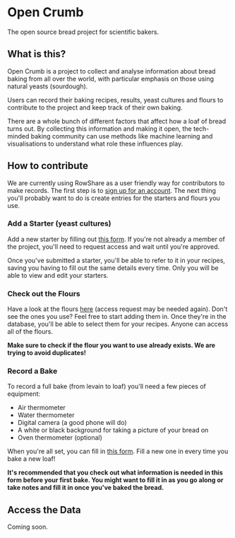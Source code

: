 # Open Crumb
The open source bread project for scientific bakers.

## What is this?
Open Crumb is a project to collect and analyse information about bread baking from all over the world, with particular emphasis on those using natural yeasts (sourdough).

Users can record their baking recipes, results, yeast cultures and flours to contribute to the project and keep track of their own baking.

There are a whole bunch of different factors that affect how a loaf of bread turns out. By collecting this information and making it open, the tech-minded baking community can use methods like machine learning and visualisations to understand what role these influences play.

## How to contribute

We are currently using RowShare as a user friendly way for contributors to make records. The first step is to [sign up for an account](www.rowshare.com). The next thing you'll probably want to do is create entries for the starters and flours you use.

### Add a Starter (yeast cultures)

Add a new starter by filling out [this form](https://www.rowshare.com/tf/468aa303cd8641628b7d01f72c617bd2/(new)). If you're not already a member of the project, you'll need to request access and wait until you're approved.

Once you've submitted a starter, you'll be able to refer to it in your recipes, saving you having to fill out the same details every time. Only you will be able to view and edit your starters.

### Check out the Flours

Have a look at the flours [here](https://www.rowshare.com/t/0388a6fc4b38419aa98275f5e77b7c52) (access request may be needed again). Don't see the ones you use? Feel free to start adding them in. Once they're in the database, you'll be able to select them for your recipes. Anyone can access all of the flours.

**Make sure to check if the flour you want to use already exists. We are trying to avoid duplicates!**

### Record a Bake
To record a full bake (from levain to loaf) you'll need a few pieces of equipment:

- Air thermometer
- Water thermometer
- Digital camera (a good phone will do)
- A white or black background for taking a picture of your bread on
- Oven thermometer (optional)

When you're all set, you can fill in [this form](https://www.rowshare.com/tf/db7dd3f3f72e46a5a54b50243510fc68/(new)). Fill a new one in every time you bake a new loaf! 

**It's recommended that you check out what information is needed in this form before your first bake. You might want to fill it in as you go along or take notes and fill it in once you've baked the bread.**

## Access the Data
Coming soon.